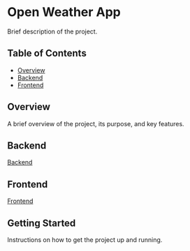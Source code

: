 # Open Weather App

Brief description of the project.

## Table of Contents

- [Overview](#overview)
- [Backend](#backend)
- [Frontend](#frontend)

## Overview

A brief overview of the project, its purpose, and key features.

## Backend

[Backend](backend/README.md)

## Frontend

[Frontend](frontend/README.md)

## Getting Started

Instructions on how to get the project up and running.
